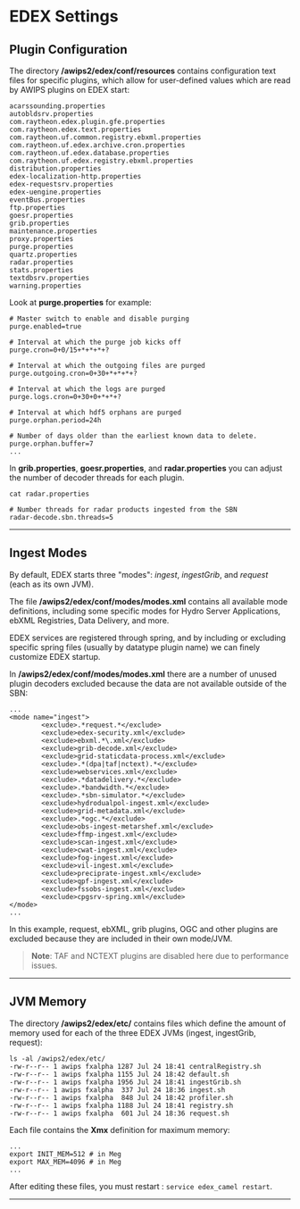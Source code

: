 # EDEX Settings

## Plugin Configuration

The directory **/awips2/edex/conf/resources** contains configuration text files for specific plugins, which allow for user-defined values which are read by AWIPS plugins on EDEX start:

    acarssounding.properties
    autobldsrv.properties
    com.raytheon.edex.plugin.gfe.properties
    com.raytheon.edex.text.properties
    com.raytheon.uf.common.registry.ebxml.properties
    com.raytheon.uf.edex.archive.cron.properties
    com.raytheon.uf.edex.database.properties
    com.raytheon.uf.edex.registry.ebxml.properties
    distribution.properties
    edex-localization-http.properties
    edex-requestsrv.properties
    edex-uengine.properties
    eventBus.properties
    ftp.properties
    goesr.properties
    grib.properties
    maintenance.properties
    proxy.properties
    purge.properties
    quartz.properties
    radar.properties
    stats.properties
    textdbsrv.properties
    warning.properties
    
Look at **purge.properties** for example:

    # Master switch to enable and disable purging
    purge.enabled=true
    
    # Interval at which the purge job kicks off
    purge.cron=0+0/15+*+*+*+?
    
    # Interval at which the outgoing files are purged
    purge.outgoing.cron=0+30+*+*+*+?
    
    # Interval at which the logs are purged
    purge.logs.cron=0+30+0+*+*+?
    
    # Interval at which hdf5 orphans are purged
    purge.orphan.period=24h
    
    # Number of days older than the earliest known data to delete.
    purge.orphan.buffer=7
    ...


In **grib.properties**, **goesr.properties**, and **radar.properties** you can adjust the number of decoder threads for each plugin.

    cat radar.properties
    
    # Number threads for radar products ingested from the SBN
    radar-decode.sbn.threads=5

---

## Ingest Modes

By default, EDEX starts three "modes": *ingest*, *ingestGrib*, and *request* (each as its own JVM).

The file **/awips2/edex/conf/modes/modes.xml** contains all available mode definitions, including some specific modes for Hydro Server Applications, ebXML Registries, Data Delivery, and more.

EDEX services are registered through spring, and by including or excluding specific spring files (usually by datatype plugin name) we can finely customize EDEX startup. 

In **/awips2/edex/conf/modes/modes.xml** there are a number of unused plugin decoders excluded because the data are not available outside of the SBN:
	
	...
	<mode name="ingest">
            <exclude>.*request.*</exclude>
            <exclude>edex-security.xml</exclude>
            <exclude>ebxml.*\.xml</exclude>
            <exclude>grib-decode.xml</exclude>
            <exclude>grid-staticdata-process.xml</exclude>
            <exclude>.*(dpa|taf|nctext).*</exclude>
            <exclude>webservices.xml</exclude>
            <exclude>.*datadelivery.*</exclude>
            <exclude>.*bandwidth.*</exclude>
            <exclude>.*sbn-simulator.*</exclude>
            <exclude>hydrodualpol-ingest.xml</exclude>
            <exclude>grid-metadata.xml</exclude>
            <exclude>.*ogc.*</exclude>
            <exclude>obs-ingest-metarshef.xml</exclude>
            <exclude>ffmp-ingest.xml</exclude>
            <exclude>scan-ingest.xml</exclude>
            <exclude>cwat-ingest.xml</exclude>
            <exclude>fog-ingest.xml</exclude>
            <exclude>vil-ingest.xml</exclude>
            <exclude>preciprate-ingest.xml</exclude>
            <exclude>qpf-ingest.xml</exclude>
            <exclude>fssobs-ingest.xml</exclude>
            <exclude>cpgsrv-spring.xml</exclude>
    </mode>
	...

In this example, request, ebXML, grib plugins, OGC and other plugins are excluded because they are included in their own mode/JVM.

> **Note**: TAF and NCTEXT plugins are disabled here due to performance issues.

---

## JVM Memory

The directory **/awips2/edex/etc/** contains files which define the amount of memory used for each of the three EDEX JVMs (ingest, ingestGrib, request):

	ls -al /awips2/edex/etc/
    -rw-r--r-- 1 awips fxalpha 1287 Jul 24 18:41 centralRegistry.sh
    -rw-r--r-- 1 awips fxalpha 1155 Jul 24 18:42 default.sh
    -rw-r--r-- 1 awips fxalpha 1956 Jul 24 18:41 ingestGrib.sh
    -rw-r--r-- 1 awips fxalpha  337 Jul 24 18:36 ingest.sh
    -rw-r--r-- 1 awips fxalpha  848 Jul 24 18:42 profiler.sh
    -rw-r--r-- 1 awips fxalpha 1188 Jul 24 18:41 registry.sh
    -rw-r--r-- 1 awips fxalpha  601 Jul 24 18:36 request.sh

Each file contains the **Xmx** definition for maximum memory:
  
    ...
  	export INIT_MEM=512 # in Meg
  	export MAX_MEM=4096 # in Meg
    ...

After editing these files, you must restart : `service edex_camel restart`.

---
